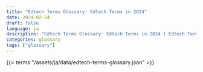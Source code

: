 ```yaml
---
title: "Edtech Terms Glossary: Edtech Terms in 2024"  
date: 2024-02-24
draft: false
language: ja
description: "Edtech Terms Glossary: Edtech Terms in 2024 | Edtech Terms Glossary"
categories: glossary
tags: ["glossary"]
---
```


{{< terms "/assets/ja/data/edtech-terms-glossary.json" >}}